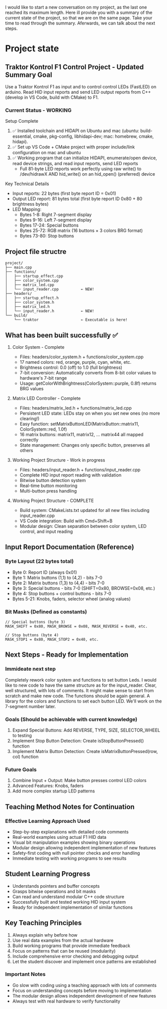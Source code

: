 I would like to start a new conversation on my project, as the last one reached its maximum length. Here ill provide you with a summary of the current state of the project, so that we are on the same page. Take your time to read through the summary. Aferwards, we can talk about the next steps. 

# Project state

## Traktor Kontrol F1 Control Project - Updated Summary Goal

Use a Traktor Kontrol F1 as input and to control control LEDs (FastLED) on arduino. Read HID input reports and send LED output reports from C++ (develop in VS Code, build with CMake) to F1.

### Current Status - WORKING

Setup Complete

1. ✅ Installed toolchain and HIDAPI on Ubuntu and mac (ubuntu: build-essential, cmake, pkg-config, libhidapi-dev; mac: homebrew, cmake, hidapi).
2. ✅ Set up VS Code + CMake project with proper include/link configuration on mac and ubuntu
3. ✅ Working program that can initialize HIDAPI, enumerate/open device, read device strings, and read input reports, send LED reports
    * Full 81-byte LED reports work perfectly using raw write() to /dev/hidrawX AND hid_write() on an hid_open() (preferred) device

Key Technical Details

* Input reports: 22 bytes (first byte report ID = 0x01)
* Output LED report: 81 bytes total (first byte report ID 0x80 + 80 brightness bytes)
* LED Mapping:
  * Bytes 1-8: Right 7-segment display
  * Bytes 9-16: Left 7-segment display
  * Bytes 17-24: Special buttons
  * Bytes 25-72: RGB matrix (16 buttons × 3 colors BRG format)
  * Bytes 73-80: Stop buttons

## Project file structre

```{}
project/
├── main.cpp
├── functions/
│   ├── startup_effect.cpp
│   ├── color_system.cpp
│   ├── matrix_led.cpp
│   └── input_reader.cpp          ← NEW!
├── headers/
│   ├── startup_effect.h
│   ├── color_system.h
│   ├── matrix_led.h
│   └── input_reader.h            ← NEW!
└── build/
    └── traktor                   ← Executable is here!
```

## What has been built successfully ✅

1. Color System - Complete

    * Files: headers/color_system.h + functions/color_system.cpp
    * 17 named colors: red, orange, purple, cyan, white, etc.
    * Brightness control: 0.0 (off) to 1.0 (full brightness)
    * 7-bit conversion: Automatically converts from 8-bit color values to hardware's 7-bit range
    * Usage: getColorWithBrightness(ColorSystem::purple, 0.8f) returns BRG values

2. Matrix LED Controller - Complete

    * Files: headers/matrix_led.h + functions/matrix_led.cpp
    * Persistent LED state: LEDs stay on when you set new ones (no more clearing!)
    * Easy function: setMatrixButtonLED(MatrixButton::matrix11, ColorSystem::red, 1.0f)
    * 16 matrix buttons: matrix11, matrix12, ... matrix44 all mapped correctly
    * State management: Changes only specific button, preserves all others

3. Working Project Structure - Work in progress

    * Files: headers/input_reader.h + functions/input_reader.cpp
    * Complete HID input report reading with validation
    * Bitwise button detection system
    * Real-time button monitoring
    * Multi-button press handling

4. Working Project Structure - COMPLETE

    * Build system: CMakeLists.txt updated for all new files including input_reader.cpp
    * VS Code integration: Build with Cmd+Shift+B
    * Modular design: Clean separation between color system, LED control, and input reading

## Input Report Documentation (Reference)

### Byte Layout (22 bytes total)

* Byte 0: Report ID (always 0x01)
* Byte 1: Matrix buttons (1,1) to (4,2) - bits 7-0
* Byte 2: Matrix buttons (1,3) to (4,4) - bits 7-0
* Byte 3: Special buttons - bits 7-0 (SHIFT=0x80, BROWSE=0x08, etc.)
* Byte 4: Stop buttons + control buttons - bits 7-0
* Bytes 5-21: Knobs, faders, selector wheel (analog values)

### Bit Masks (Defined as constants)

```{cpp}
// Special buttons (byte 3)
MASK_SHIFT = 0x80, MASK_BROWSE = 0x08, MASK_REVERSE = 0x40, etc.

// Stop buttons (byte 4) 
MASK_STOP1 = 0x80, MASK_STOP2 = 0x40, etc.
```

## Next Steps - Ready for Implementation

### Immideate next step

Completely rework color system and functions to set button Leds. I would like to new code to have the same structure as for the input_reader. Clear, well structured, with lots of comments. It might make sense to start from scratch and make new code. The functions should be again general. A library for the colors and functions to set each button LED. We'll work on the 7-segment number later. 

### Goals (Should be achievable with current knowledge)

1. Expand Special Buttons: Add REVERSE, TYPE, SIZE, SELECTOR_WHEEL to testing
2. Implement Stop Button Detection: Create isStopButtonPressed() function
3. Implement Matrix Button Detection: Create isMatrixButtonPressed(row, col) function

### Future Goals

1. Combine Input + Output: Make button presses control LED colors
2. Advanced Features: Knobs, faders
3. Add more complex startup LED patterns

## Teaching Method Notes for Continuation

### Effective Learning Approach Used

* Step-by-step explanations with detailed code comments
* Real-world examples using actual F1 HID data
* Visual bit manipulation examples showing binary operations
* Modular design allowing independent implementation of new features
* Safety-first coding with null pointer checks and error handling
* Immediate testing with working programs to see results

## Student Learning Progress

* Understands pointers and buffer concepts
* Grasps bitwise operations and bit masks
* Can read and understand modular C++ code structure
* Successfully built and tested working HID input system
* Ready for independent implementation of similar functions

## Key Teaching Principles

1. Always explain why before how
2. Use real data examples from the actual hardware
3. Build working programs that provide immediate feedback
4. Focus on patterns that can be reused (modularity)
5. Include comprehensive error checking and debugging output
6. Let the student discover and implement once patterns are established

### Important Notes

* Go slow with coding using a teaching approach with lots of comments
* Focus on understanding concepts before moving to implementation
* The modular design allows independent development of new features
* Always test with real hardware to verify functionality
